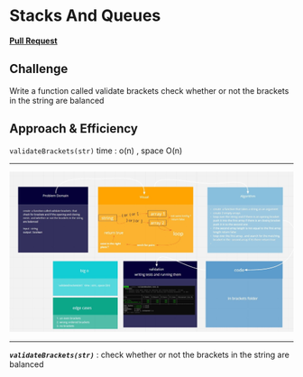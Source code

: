 # Stacks And Queues

[**Pull Request**](https://github.com/hibasalem/data-structures-and-algorithms/pull/45)

## Challenge

Write a function called validate brackets check whether or not the brackets in the string are balanced

## Approach & Efficiency

`validateBrackets(str)` time : o(n) , space O(n)

---

![animal shelter](cc13.jpg)

---

**_`validateBrackets(str)`_** : check whether or not the brackets in the string are balanced
